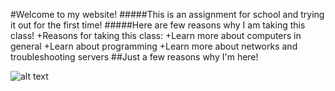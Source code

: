 #Welcome to my website! 
#####This is an assignment for school and trying it out for the first time!
#####Here are few reasons why I am taking this class!
+Reasons for taking this class:
 +Learn more about computers in general
 +Learn about programming
 +Learn more about networks and troubleshooting servers
##Just a few reasons why I'm here!


![alt text](https://www.webopedia.com/imagesvr_ce/2123/computer.jpg)
